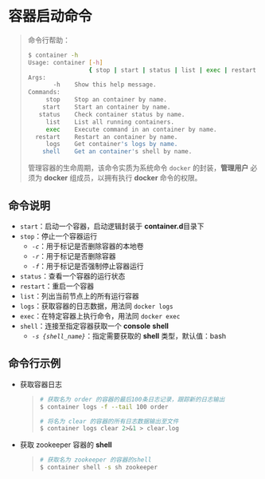 # 容器启动命令

> 命令行帮助：
>
> ```bash
> $ container -h
> Usage: container [-h]
>                  { stop | start | status | list | exec | restart | logs | shell }
> Args:
>        -h    Show this help message.
> Commands:
>      stop    Stop an container by name.
>     start    Start an container by name.
>    status    Check container status by name.
>      list    List all running containers.
>      exec    Execute command in an container by name.
>   restart    Restart an container by name.
>      logs    Get container's logs by name.
>     shell    Get an container's shell by name.
> ```
>
> 管理容器的生命周期，该命令实质为系统命令 `docker` 的封装，**管理用户** 必须为 **docker** 组成员，以拥有执行 **docker** 命令的权限。

## 命令说明

* `start`：启动一个容器，启动逻辑封装于 **container.d**目录下
* `stop`：停止一个容器运行
  * *`-c`*：用于标记是否删除容器的本地卷
  * *`-r`*：用于标记是否删除容器
  * *`-f`*：用于标记是否强制停止容器运行
* `status`：查看一个容器的运行状态
* `restart`：重启一个容器
* `list`：列出当前节点上的所有运行容器
* `logs`：获取容器的日志数据，用法同 `docker logs`
* `exec`：在特定容器上执行命令，用法同 `docker exec`
* `shell`：连接至指定容器获取一个 **console** **shell**
  * *`-s {shell_name}`*：指定需要获取的 **shell** 类型，默认值：bash

## 命令行示例

* 获取容器日志

  > ```bash
  > # 获取名为 order 的容器的最后100条日志记录，跟踪新的日志输出
  > $ container logs -f --tail 100 order
  > 
  > # 将名为 clear 的容器的所有日志数据输出至文件
  > $ container logs clear 2>&1 > clear.log
  > ```

* 获取 zookeeper 容器的 **shell**

  > ```bash
  > # 获取名为 zookeeper 的容器的shell
  > $ container shell -s sh zookeeper
  > ```

